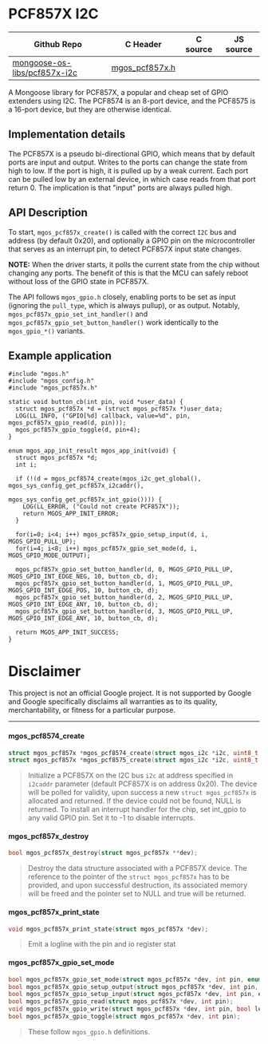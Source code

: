 # PCF857X I2C
| Github Repo | C Header | C source  | JS source |
| ----------- | -------- | --------  | ----------------- |
| [mongoose-os-libs/pcf857x-i2c](https://github.com/mongoose-os-libs/pcf857x-i2c) | [mgos_pcf857x.h](https://github.com/mongoose-os-libs/pcf857x-i2c/tree/master/include/mgos_pcf857x.h) | &nbsp;  | &nbsp;         |



A Mongoose library for PCF857X, a popular and cheap set of GPIO extenders using I2C.
The PCF8574 is an 8-port device, and the PCF8575 is a 16-port device, but they are
otherwise identical.

## Implementation details

The PCF857X is a pseudo bi-directional GPIO, which means that by default ports
are input and output. Writes to the ports can change the state from high to low.
If the port is high, it is pulled up by a weak current. Each port can be pulled
low by an external device, in which case reads from that port return 0. The
implication is that "input" ports are always pulled high.

## API Description

To start, `mgos_pcf857x_create()` is called with the correct `I2C` bus and
address (by default 0x20), and optionally a GPIO pin on the microcontroller that
serves as an interrupt pin, to detect PCF857X input state changes.

**NOTE:** When the driver starts, it polls the current state from the chip
without changing any ports. The benefit of this is that the MCU can safely
reboot without loss of the GPIO state in PCF857X.

The API follows `mgos_gpio.h` closely, enabling ports to be set as input (ignoring
the `pull_type`, which is always pullup), or as output. Notably,
`mgos_pcf857x_gpio_set_int_handler()` and `mgos_pcf857x_gpio_set_button_handler()`
work identically to the `mgos_gpio_*()` variants.

## Example application

```
#include "mgos.h"
#include "mgos_config.h"
#include "mgos_pcf857x.h"

static void button_cb(int pin, void *user_data) {
  struct mgos_pcf857x *d = (struct mgos_pcf857x *)user_data;
  LOG(LL_INFO, ("GPIO[%d] callback, value=%d", pin, mgos_pcf857x_gpio_read(d, pin)));
  mgos_pcf857x_gpio_toggle(d, pin+4);
}

enum mgos_app_init_result mgos_app_init(void) {
  struct mgos_pcf857x *d;
  int i;

  if (!(d = mgos_pcf8574_create(mgos_i2c_get_global(), mgos_sys_config_get_pcf857x_i2caddr(),
                                mgos_sys_config_get_pcf857x_int_gpio()))) {
    LOG(LL_ERROR, ("Could not create PCF857X"));
    return MGOS_APP_INIT_ERROR;
  }

  for(i=0; i<4; i++) mgos_pcf857x_gpio_setup_input(d, i, MGOS_GPIO_PULL_UP);
  for(i=4; i<8; i++) mgos_pcf857x_gpio_set_mode(d, i, MGOS_GPIO_MODE_OUTPUT);

  mgos_pcf857x_gpio_set_button_handler(d, 0, MGOS_GPIO_PULL_UP, MGOS_GPIO_INT_EDGE_NEG, 10, button_cb, d);
  mgos_pcf857x_gpio_set_button_handler(d, 1, MGOS_GPIO_PULL_UP, MGOS_GPIO_INT_EDGE_POS, 10, button_cb, d);
  mgos_pcf857x_gpio_set_button_handler(d, 2, MGOS_GPIO_PULL_UP, MGOS_GPIO_INT_EDGE_ANY, 10, button_cb, d);
  mgos_pcf857x_gpio_set_button_handler(d, 3, MGOS_GPIO_PULL_UP, MGOS_GPIO_INT_EDGE_ANY, 10, button_cb, d);

  return MGOS_APP_INIT_SUCCESS;
}
```

# Disclaimer

This project is not an official Google project. It is not supported by Google
and Google specifically disclaims all warranties as to its quality,
merchantability, or fitness for a particular purpose.


 ----- 
#### mgos_pcf8574_create

```c
struct mgos_pcf857x *mgos_pcf8574_create(struct mgos_i2c *i2c, uint8_t i2caddr, int int_gpio);
struct mgos_pcf857x *mgos_pcf8575_create(struct mgos_i2c *i2c, uint8_t i2caddr, int int_gpio);
```
> 
> Initialize a PCF857X on the I2C bus `i2c` at address specified in `i2caddr`
> parameter (default PCF857X is on address 0x20). The device will be polled for
> validity, upon success a new `struct mgos_pcf857x` is allocated and
> returned. If the device could not be found, NULL is returned.
> To install an interrupt handler for the chip, set int_gpio to any valid GPIO
> pin. Set it to -1 to disable interrupts.
>  
#### mgos_pcf857x_destroy

```c
bool mgos_pcf857x_destroy(struct mgos_pcf857x **dev);
```
> 
> Destroy the data structure associated with a PCF857X device. The reference
> to the pointer of the `struct mgos_pcf857x` has to be provided, and upon
> successful destruction, its associated memory will be freed and the pointer
> set to NULL and true will be returned.
>  
#### mgos_pcf857x_print_state

```c
void mgos_pcf857x_print_state(struct mgos_pcf857x *dev);
```
>  Emit a logline with the pin and io register stat
>  
#### mgos_pcf857x_gpio_set_mode

```c
bool mgos_pcf857x_gpio_set_mode(struct mgos_pcf857x *dev, int pin, enum mgos_gpio_mode mode);
bool mgos_pcf857x_gpio_setup_output(struct mgos_pcf857x *dev, int pin, bool level);
bool mgos_pcf857x_gpio_setup_input(struct mgos_pcf857x *dev, int pin, enum mgos_gpio_pull_type pull_type);
bool mgos_pcf857x_gpio_read(struct mgos_pcf857x *dev, int pin);
void mgos_pcf857x_gpio_write(struct mgos_pcf857x *dev, int pin, bool level);
bool mgos_pcf857x_gpio_toggle(struct mgos_pcf857x *dev, int pin);
```
>  These follow `mgos_gpio.h` definitions. 
